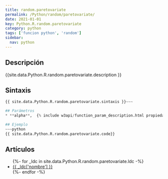 ```yaml
---
title: random.paretovariate
permalink: /Python/random/paretovariate/
date: 2021-01-01
key: Python.R.random.paretovariate
category: python
tags: ['funcion python', 'random']
sidebar: 
  nav: python
---
```


## Descripción
{{site.data.Python.R.random.paretovariate.description }}

## Sintaxis
~~~python
{{ site.data.Python.R.random.paretovariate.sintaxis }}~~~

## Parámetros
* **alpha**,  {% include w3api/function_param_description.html propiedad=site.data.Python.R.random.paretovariate valor="alpha" %}

## Ejemplo
~~~python
{{ site.data.Python.R.random.paretovariate.code}}
~~~

## Artículos
<ul>
{%- for _ldc in site.data.Python.R.random.paretovariate.ldc -%}
   <li>
       <a href="{{_ldc['url'] }}">{{ _ldc['nombre'] }}</a>
   </li>
{%- endfor -%}
</ul>
